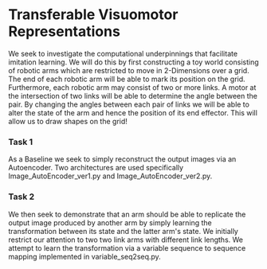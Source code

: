 # Transferable Visuomotor Representations #

We seek to investigate the computational underpinnings that facilitate imitation learning. We will do this by first constructing a toy world consisting of robotic arms which are restricted to move in 2-Dimensions over a grid. The end of each robotic arm will be able to mark its position on the grid. Furthermore, each robotic arm may consist of two or more links. A motor at the intersection of two links will be able to determine the angle between the pair. By changing the angles between each pair of links we will be able to alter the state of the arm and hence the position of its end effector. This will allow us to draw shapes on the grid!

### Task 1 ###

As a Baseline we seek to simply reconstruct the output images via an Autoencoder. Two architectures are used specifically Image_AutoEncoder_ver1.py and Image_AutoEncoder_ver2.py.

### Task 2 ###

We then seek to demonstrate that an arm should be able to replicate the output image produced by another arm by simply learning the transformation between its state and the latter arm's state. We initially restrict our attention to two two link arms with different link lengths. We attempt to learn the transformation via a variable sequence to sequence mapping implemented in variable_seq2seq.py.

